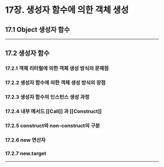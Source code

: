 # 17장. 생성자 함수에 의한 객체 생성

## 17.1 Object 생성자 함수

---

## 17.2 생성자 함수

### 17.2.1 객체 리터럴에 의한 객체 생성 방식의 문제점

### 17.2.2 생성자 함수에 의한 객체 생성 방식의 장점

### 17.2.3 생성자 함수의 인스턴스 생성 과정

### 17.2.4 내부 메서드 [[Call]] 과 [[Construct]]

### 17.2.5 construct와 non-construct의 구분

### 17.2.6 new 연산자

### 17.2.7 new.target

---

